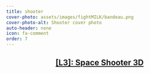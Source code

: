 ```yaml
---
title: shooter
cover-photo: assets/images/fightMILK/bandeau.png
cover-photo-alt: Shooter cover photo
auto-header: none
icon: fa-comment
order: 7
---
```

<header>
<a href="/projet5"><h2>
[L3]: Space Shooter 3D
</h2></a>
</header>
